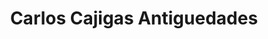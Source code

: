 ---
title: "Carlos Cajigas Antiguedades"
url: /san-juan/carlos-cajigas-antiguedades/
shop: Antiquitäten
---